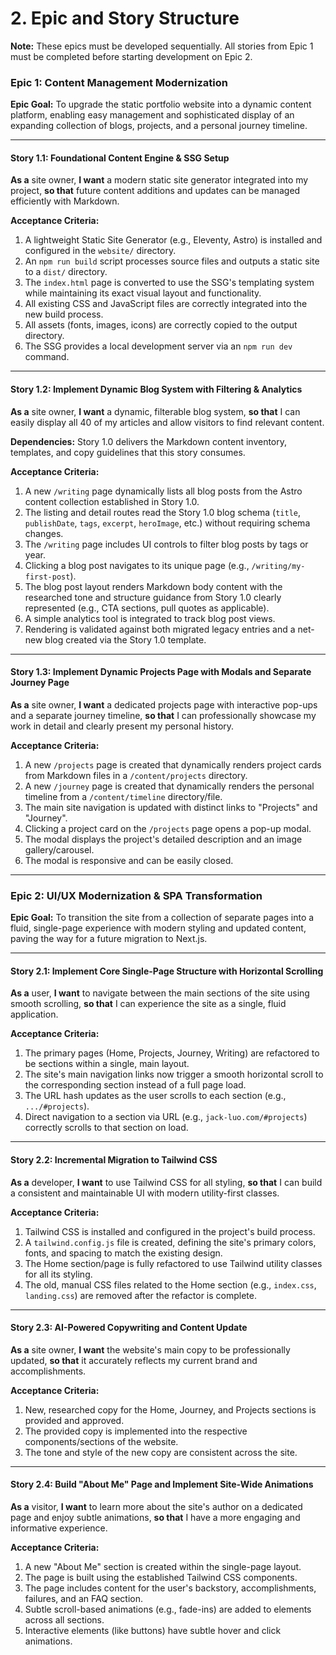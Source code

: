 # 2. Epic and Story Structure

**Note:** These epics must be developed sequentially. All stories from Epic 1 must be completed before starting development on Epic 2.

### Epic 1: Content Management Modernization

**Epic Goal:** To upgrade the static portfolio website into a dynamic content platform, enabling easy management and sophisticated display of an expanding collection of blogs, projects, and a personal journey timeline.

---

#### **Story 1.1: Foundational Content Engine & SSG Setup**

**As a** site owner, **I want** a modern static site generator integrated into my project, **so that** future content additions and updates can be managed efficiently with Markdown.

**Acceptance Criteria:**
1.  A lightweight Static Site Generator (e.g., Eleventy, Astro) is installed and configured in the `website/` directory.
2.  An `npm run build` script processes source files and outputs a static site to a `dist/` directory.
3.  The `index.html` page is converted to use the SSG's templating system while maintaining its exact visual layout and functionality.
4.  All existing CSS and JavaScript files are correctly integrated into the new build process.
5.  All assets (fonts, images, icons) are correctly copied to the output directory.
6.  The SSG provides a local development server via an `npm run dev` command.

---

#### **Story 1.2: Implement Dynamic Blog System with Filtering & Analytics**

**As a** site owner, **I want** a dynamic, filterable blog system, **so that** I can easily display all 40 of my articles and allow visitors to find relevant content.

**Dependencies:** Story 1.0 delivers the Markdown content inventory, templates, and copy guidelines that this story consumes.

**Acceptance Criteria:**
1.  A new `/writing` page dynamically lists all blog posts from the Astro content collection established in Story 1.0.
2.  The listing and detail routes read the Story 1.0 blog schema (`title`, `publishDate`, `tags`, `excerpt`, `heroImage`, etc.) without requiring schema changes.
3.  The `/writing` page includes UI controls to filter blog posts by tags or year.
4.  Clicking a blog post navigates to its unique page (e.g., `/writing/my-first-post`).
5.  The blog post layout renders Markdown body content with the researched tone and structure guidance from Story 1.0 clearly represented (e.g., CTA sections, pull quotes as applicable).
6.  A simple analytics tool is integrated to track blog post views.
7.  Rendering is validated against both migrated legacy entries and a net-new blog created via the Story 1.0 template.

---

#### **Story 1.3: Implement Dynamic Projects Page with Modals and Separate Journey Page**

**As a** site owner, **I want** a dedicated projects page with interactive pop-ups and a separate journey timeline, **so that** I can professionally showcase my work in detail and clearly present my personal history.

**Acceptance Criteria:**
1.  A new `/projects` page is created that dynamically renders project cards from Markdown files in a `/content/projects` directory.
2.  A new `/journey` page is created that dynamically renders the personal timeline from a `/content/timeline` directory/file.
3.  The main site navigation is updated with distinct links to "Projects" and "Journey".
4.  Clicking a project card on the `/projects` page opens a pop-up modal.
5.  The modal displays the project's detailed description and an image gallery/carousel.
6.  The modal is responsive and can be easily closed.

---
### Epic 2: UI/UX Modernization & SPA Transformation

**Epic Goal:** To transition the site from a collection of separate pages into a fluid, single-page experience with modern styling and updated content, paving the way for a future migration to Next.js.

---

#### **Story 2.1: Implement Core Single-Page Structure with Horizontal Scrolling**

**As a** user, **I want** to navigate between the main sections of the site using smooth scrolling, **so that** I can experience the site as a single, fluid application.

**Acceptance Criteria:**
1.  The primary pages (Home, Projects, Journey, Writing) are refactored to be sections within a single, main layout.
2.  The site's main navigation links now trigger a smooth horizontal scroll to the corresponding section instead of a full page load.
3.  The URL hash updates as the user scrolls to each section (e.g., `.../#projects`).
4.  Direct navigation to a section via URL (e.g., `jack-luo.com/#projects`) correctly scrolls to that section on load.

---

#### **Story 2.2: Incremental Migration to Tailwind CSS**

**As a** developer, **I want** to use Tailwind CSS for all styling, **so that** I can build a consistent and maintainable UI with modern utility-first classes.

**Acceptance Criteria:**
1.  Tailwind CSS is installed and configured in the project's build process.
2.  A `tailwind.config.js` file is created, defining the site's primary colors, fonts, and spacing to match the existing design.
3.  The Home section/page is fully refactored to use Tailwind utility classes for all its styling.
4.  The old, manual CSS files related to the Home section (e.g., `index.css`, `landing.css`) are removed after the refactor is complete.

---

#### **Story 2.3: AI-Powered Copywriting and Content Update**

**As a** site owner, **I want** the website's main copy to be professionally updated, **so that** it accurately reflects my current brand and accomplishments.

**Acceptance Criteria:**
1.  New, researched copy for the Home, Journey, and Projects sections is provided and approved.
2.  The provided copy is implemented into the respective components/sections of the website.
3.  The tone and style of the new copy are consistent across the site.

---

#### **Story 2.4: Build "About Me" Page and Implement Site-Wide Animations**

**As a** visitor, **I want** to learn more about the site's author on a dedicated page and enjoy subtle animations, **so that** I have a more engaging and informative experience.

**Acceptance Criteria:**
1.  A new "About Me" section is created within the single-page layout.
2.  The page is built using the established Tailwind CSS components.
3.  The page includes content for the user's backstory, accomplishments, failures, and an FAQ section.
4.  Subtle scroll-based animations (e.g., fade-ins) are added to elements across all sections.
5.  Interactive elements (like buttons) have subtle hover and click animations.
